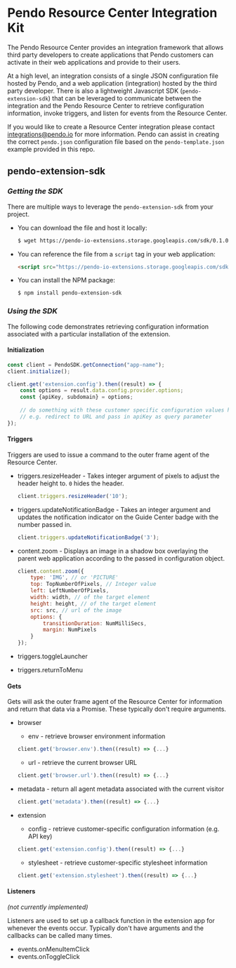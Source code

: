 # Pendo Resource Center Integration Kit

The Pendo Resource Center provides an integration framework that allows third party developers to create applications that Pendo customers can activate in their web applications and provide to their users.

At a high level, an integration consists of a single JSON configuration file hosted by Pendo, and a web application (integration) hosted by the third party developer.  There is also a lightweight Javascript SDK (`pendo-extension-sdk`) that can be leveraged to communicate between the integration and the Pendo Resource Center to retrieve configuration information, invoke triggers, and listen for events from the Resource Center.

If you would like to create a Resource Center integration please contact integrations@pendo.io for more information.  Pendo can assist in creating the correct `pendo.json` configuration file based on the `pendo-template.json` example provided in this repo.

## pendo-extension-sdk

### _Getting the SDK_

There are multiple ways to leverage the `pendo-extension-sdk` from your project.  

* You can download the file and host it locally:

    ```bash
    $ wget https://pendo-io-extensions.storage.googleapis.com/sdk/0.1.0/js/pendo-extensions.sdk.js
    ```

* You can reference the file from a `script` tag in your web application:
    
    ```html
    <script src="https://pendo-io-extensions.storage.googleapis.com/sdk/0.1.0/js/pendo-extensions.sdk.js"></script>
    ```

* You can install the NPM package:

    ```bash
    $ npm install pendo-extension-sdk
    ```

### _Using the SDK_

The following code demonstrates retrieving configuration information associated with a particular installation of the extension.

#### Initialization

```javascript
const client = PendoSDK.getConnection("app-name");
client.initialize();

client.get('extension.config').then((result) => {
    const options = result.data.config.provider.options;
    const {apiKey, subdomain} = options;
    
    // do something with these customer specific configuration values here
    // e.g. redirect to URL and pass in apiKey as query parameter
});
```

#### Triggers

Triggers are used to issue a command to the outer frame agent of the Resource Center.

 * triggers.resizeHeader - Takes integer argument of pixels to adjust the header height to. `0` hides the header.

    ```javascript
    client.triggers.resizeHeader('10');
    ```

 * triggers.updateNotificationBadge - Takes an integer argument and updates the notification indicator on the Guide Center badge with the number passed in.

    ```javascript
    client.triggers.updateNotificationBadge('3');
    ```

 * content.zoom - Displays an image in a shadow box overlaying the parent web application according to the passed in configuration object. 

   ```javascript
   client.content.zoom({
       type: 'IMG', // or 'PICTURE'
       top: TopNumberOfPixels, // Integer value
       left: LeftNumberOfPixels,
       width: width, // of the target element
       height: height, // of the target element
       src: src, // url of the image
       options: {
           transitionDuration: NumMilliSecs,
           margin: NumPixels
       }
   });
   ```

 * triggers.toggleLauncher

 * triggers.returnToMenu

   

#### Gets

Gets will ask the outer frame agent of the Resource Center for information and return that data via a Promise. These typically don't require arguments.

 * browser 
    * env - retrieve browser environment information
    ```javascript
    client.get('browser.env').then((result) => {...}
    ```
    * url - retrieve the current browser URL
    ```javascript
    client.get('browser.url').then((result) => {...}
    ```

 * metadata - return all agent metadata associated with the current visitor
    ```javascript
    client.get('metadata').then((result) => {...}
    ```

 * extension
    * config - retrieve customer-specific configuration information (e.g. API key)
    ```javascript
    client.get('extension.config').then((result) => {...}
    ```
    * stylesheet - retrieve customer-specific stylesheet information
    ```javascript
    client.get('extension.stylesheet').then((result) => {...}
    ```

      

#### Listeners 

_(not currently implemented)_

Listeners are used to set up a callback function in the extension app for whenever the events occur. Typically don't have arguments and the callbacks can be called many times.

 * events.onMenuItemClick
 * events.onToggleClick
